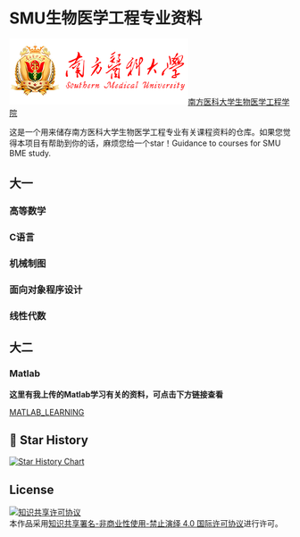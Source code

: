 # SMU生物医学工程专业资料

![Southern Medical University](https://github.com/pluckypioneer/SMU_BME_ZILIAO/blob/e72f2d1e7cb4c8f97d81d7eb544d1a9395394532/nfyk-logo.png)[南方医科大学生物医学工程学院](https://portal.smu.edu.cn/swyxgcxy/)

这是一个用来储存南方医科大学生物医学工程专业有关课程资料的仓库。如果您觉得本项目有帮助到你的话，麻烦您给一个star！Guidance to courses for SMU BME study.

## 大一

### 高等数学

### C语言

### 机械制图

### 面向对象程序设计

### 线性代数

## 大二

### Matlab

**这里有我上传的Matlab学习有关的资料，可点击下方链接查看**

[MATLAB_LEARNING](https://github.com/pluckypioneer/Matlab_Learning)

## 💖 Star History

<a href="https://star-history.com/#pluckypioneer/SMU_BME_ZILIAO&Date">
 <picture>
   <source media="(prefers-color-scheme: dark)" srcset="https://api.star-history.com/svg?repos=pluckypioneer/SMU_BME_ZILIAO&type=Date&theme=dark" />
   <source media="(prefers-color-scheme: light)" srcset="https://api.star-history.com/svg?repos=pluckypioneer/SMU_BME_ZILIAO&type=Date" />
   <img alt="Star History Chart" src="https://api.star-history.com/svg?repos=pluckypioneer/SMU_BME_ZILIAO&type=Date" />
 </picture>
</a>

## License
<a rel="license" href="http://creativecommons.org/licenses/by-nc-nd/4.0/"><img alt="知识共享许可协议" style="border-width:0" src="https://i.creativecommons.org/l/by-nc-nd/4.0/88x31.png" /></a><br />本作品采用<a rel="license" href="http://creativecommons.org/licenses/by-nc-nd/4.0/">知识共享署名-非商业性使用-禁止演绎 4.0 国际许可协议</a>进行许可。
